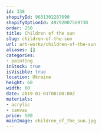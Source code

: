 ```yaml
---
id: 338
shopifyId: 9631302287690
shopifyOptionId: 49792007569738
order: 250
title: Children of the sun
slug: children-of-the-sun
url: art-works/children-of-the-sun
aliases: []
categories:
- painting
inStock: true
isVisible: true
location: Ukraine
height: 60
width: 60
date: 2019-01-01T00:00:00Z
materials:
- acrylic
- canvas
price: 500
mainImage: children_of_the_sun.jpg
---
```

